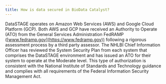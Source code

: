 ```yaml
---
title: How is data secured in BioData Catalyst?
---
```


DataSTAGE operates on Amazon Web Services (AWS) and Google Cloud Platform (GCP). Both AWS and GCP have received an Authority to Operate (ATO) from the General Services Administration FedRAMP ([www.fedramp.gov](https://www.fedramp.gov)) following a rigorous assessment process by a third party assessor. The NHLBI Chief Information Officer has reviewed the System Security Plan from each system that comprises the DataSTAGE environment and has issued an ATO for their system to operate at the Moderate level. This type of authorization is consistent with the National Institute of Standards and Technology guidance and complies with all requirements of the Federal Information Security Management Act.